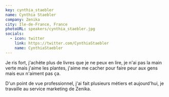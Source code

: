 ```yaml
---
key: cynthia_staebler
name: Cynthia Staebler
company: Zenika
city: Ile-de-France, France
photoURL: speakers/cynthia_staebler.jpg
socials:
  - icon: twitter
    link: https://twitter.com/CynthiaStaebler
    name: CynthiaStaebler
---
```


Je ris fort, j'achète plus de livres que je ne peux en lire, je n'ai pas la main verte mais j'aime les plantes, j'aime me cacher pour faire peur aux gens mais eux n'aiment pas ça.

D'un point de vue professionnel, j'ai fait plusieurs métiers et aujourd'hui, je travaille au service marketing de Zenika.